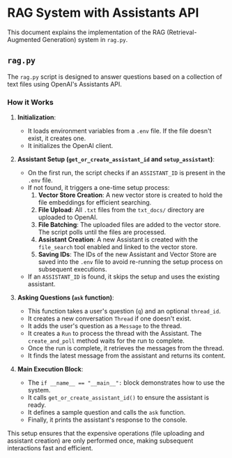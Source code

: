 # RAG System with Assistants API

This document explains the implementation of the RAG (Retrieval-Augmented Generation) system in `rag.py`.

## `rag.py`

The `rag.py` script is designed to answer questions based on a collection of text files using OpenAI's Assistants API.

### How it Works

1.  **Initialization**:
    *   It loads environment variables from a `.env` file. If the file doesn't exist, it creates one.
    *   It initializes the OpenAI client.

2.  **Assistant Setup (`get_or_create_assistant_id` and `setup_assistant`)**:
    *   On the first run, the script checks if an `ASSISTANT_ID` is present in the `.env` file.
    *   If not found, it triggers a one-time setup process:
        1.  **Vector Store Creation**: A new vector store is created to hold the file embeddings for efficient searching.
        2.  **File Upload**: All `.txt` files from the `txt_docs/` directory are uploaded to OpenAI.
        3.  **File Batching**: The uploaded files are added to the vector store. The script polls until the files are processed.
        4.  **Assistant Creation**: A new Assistant is created with the `file_search` tool enabled and linked to the vector store.
        5.  **Saving IDs**: The IDs of the new Assistant and Vector Store are saved into the `.env` file to avoid re-running the setup process on subsequent executions.
    *   If an `ASSISTANT_ID` is found, it skips the setup and uses the existing assistant.

3.  **Asking Questions (`ask` function)**:
    *   This function takes a user's question (`q`) and an optional `thread_id`.
    *   It creates a new conversation `Thread` if one doesn't exist.
    *   It adds the user's question as a `Message` to the thread.
    *   It creates a `Run` to process the thread with the Assistant. The `create_and_poll` method waits for the run to complete.
    *   Once the run is complete, it retrieves the messages from the thread.
    *   It finds the latest message from the assistant and returns its content.

4.  **Main Execution Block**:
    *   The `if __name__ == "__main__":` block demonstrates how to use the system.
    *   It calls `get_or_create_assistant_id()` to ensure the assistant is ready.
    *   It defines a sample question and calls the `ask` function.
    *   Finally, it prints the assistant's response to the console.

This setup ensures that the expensive operations (file uploading and assistant creation) are only performed once, making subsequent interactions fast and efficient. 